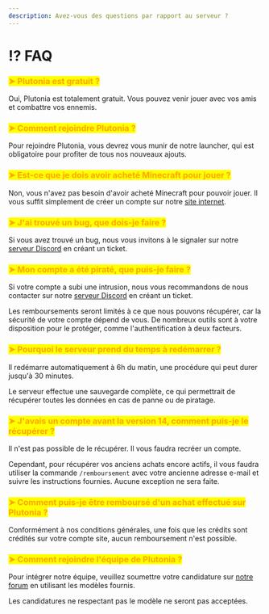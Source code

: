 ```yaml
---
description: Avez-vous des questions par rapport au serveur ?
---
```


# ⁉️ FAQ

### <mark style="color:orange;">➤ Plutonia est gratuit ?</mark>

Oui, Plutonia est totalement gratuit. Vous pouvez venir jouer avec vos amis et combattre vos ennemis.



### <mark style="color:orange;">➤ Comment rejoindre Plutonia ?</mark>

Pour rejoindre Plutonia, vous devrez vous munir de notre launcher, qui est obligatoire pour profiter de tous nos nouveaux ajouts.



### <mark style="color:orange;">➤ Est-ce que je dois avoir acheté Minecraft pour jouer ?</mark>

Non, vous n'avez pas besoin d'avoir acheté Minecraft pour pouvoir jouer. Il vous suffit simplement de créer un compte sur notre [site internet](https://plutonia-mc.fr/user/register).



### <mark style="color:orange;">➤ J'ai trouvé un bug, que dois-je faire ?</mark>

Si vous avez trouvé un bug, nous vous invitons à le signaler sur notre [serveur Discord](https://discord.gg/plutonia) en créant un ticket.



### <mark style="color:orange;">➤ Mon compte a été piraté, que puis-je faire ?</mark>

Si votre compte a subi une intrusion, nous vous recommandons de nous contacter sur notre [serveur Discord](https://discord.gg/plutonia) en créant un ticket.

Les remboursements seront limités à ce que nous pouvons récupérer, car la sécurité de votre compte dépend de vous. De nombreux outils sont à votre disposition pour le protéger, comme l'authentification à deux facteurs.



### <mark style="color:orange;">➤ Pourquoi le serveur prend du temps à redémarrer ?</mark>

Il redémarre automatiquement à 6h du matin, une procédure qui peut durer jusqu'à 30 minutes.

Le serveur effectue une sauvegarde complète, ce qui permettrait de récupérer toutes les données en cas de panne ou de piratage.&#x20;



### <mark style="color:orange;">➤ J'avais un compte avant la version 14, comment puis-je le récupérer ?</mark>

Il n'est pas possible de le récupérer. Il vous faudra recréer un compte.

Cependant, pour récupérer vos anciens achats encore actifs, il vous faudra utiliser la commande `/remboursement` avec votre ancienne adresse e-mail et suivre les instructions fournies. Aucune exception ne sera faite.



### <mark style="color:orange;">➤ Comment puis-je être remboursé d'un achat effectué sur Plutonia ?</mark>

Conformément à nos conditions générales, une fois que les crédits sont crédités sur votre compte site, aucun remboursement n'est possible.



### <mark style="color:orange;">➤ Comment rejoindre l'équipe de Plutonia ?</mark>

Pour intégrer notre équipe, veuillez soumettre votre candidature sur [notre forum](https://forum.plutonia-mc.fr/forums/13/) en utilisant les modèles fournis.

Les candidatures ne respectant pas le modèle ne seront pas acceptées.
